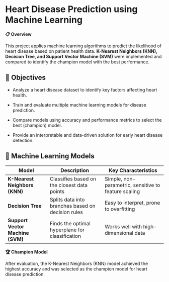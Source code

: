 # **Heart Disease Prediction using Machine Learning**

**📋 Overview**

This project applies machine learning algorithms to predict the likelihood of heart disease based on patient health data.
**K-Nearest Neighbors (KNN), Decision Tree, and Support Vector Machine (SVM)**  were implemented and compared to identify the champion model with the best performance.

## **🎯 Objectives**

- Analyze a heart disease dataset to identify key factors affecting heart health.

- Train and evaluate multiple machine learning models for disease prediction.

- Compare models using accuracy and performance metrics to select the best (champion) model.

- Provide an interpretable and data-driven solution for early heart disease detection.

## **🧠 Machine Learning Models**
| Model                            | Description                                       | Key Characteristics                                  |
| -------------------------------- | ------------------------------------------------- | ---------------------------------------------------- |
| **K-Nearest Neighbors (KNN)**    | Classifies based on the closest data points       | Simple, non-parametric, sensitive to feature scaling |
| **Decision Tree**                | Splits data into branches based on decision rules | Easy to interpret, prone to overfitting              |
| **Support Vector Machine (SVM)** | Finds the optimal hyperplane for classification   | Works well with high-dimensional data                |

**🏆 Champion Model**

After evaluation, the K-Nearest Neighbors (KNN) model achieved the highest accuracy and was selected as the champion model for heart disease prediction.
